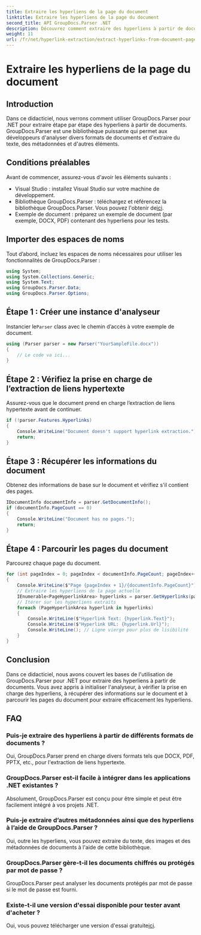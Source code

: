 ```yaml
---
title: Extraire les hyperliens de la page du document
linktitle: Extraire les hyperliens de la page du document
second_title: API GroupDocs.Parser .NET
description: Découvrez comment extraire des hyperliens à partir de documents à l’aide de GroupDocs.Parser pour .NET. Guide étape par étape pour l’extraction de liens hypertexte en C#.
weight: 11
url: /fr/net/hyperlink-extraction/extract-hyperlinks-from-document-page/
---
```


# Extraire les hyperliens de la page du document

## Introduction
Dans ce didacticiel, nous verrons comment utiliser GroupDocs.Parser pour .NET pour extraire étape par étape des hyperliens à partir de documents. GroupDocs.Parser est une bibliothèque puissante qui permet aux développeurs d'analyser divers formats de documents et d'extraire du texte, des métadonnées et d'autres éléments.
## Conditions préalables
Avant de commencer, assurez-vous d'avoir les éléments suivants :
- Visual Studio : installez Visual Studio sur votre machine de développement.
-  Bibliothèque GroupDocs.Parser : téléchargez et référencez la bibliothèque GroupDocs.Parser. Vous pouvez l'obtenir de[ici](https://releases.groupdocs.com/parser/net/).
- Exemple de document : préparez un exemple de document (par exemple, DOCX, PDF) contenant des hyperliens pour les tests.

## Importer des espaces de noms
Tout d’abord, incluez les espaces de noms nécessaires pour utiliser les fonctionnalités de GroupDocs.Parser :
```csharp
using System;
using System.Collections.Generic;
using System.Text;
using GroupDocs.Parser.Data;
using GroupDocs.Parser.Options;
```
## Étape 1 : Créer une instance d'analyseur
 Instancier le`Parser` class avec le chemin d’accès à votre exemple de document.
```csharp
using (Parser parser = new Parser("YourSampleFile.docx"))
{
    // Le code va ici...
}
```
## Étape 2 : Vérifiez la prise en charge de l’extraction de liens hypertexte
Assurez-vous que le document prend en charge l’extraction de liens hypertexte avant de continuer.
```csharp
if (!parser.Features.Hyperlinks)
{
    Console.WriteLine("Document doesn't support hyperlink extraction.");
    return;
}
```
## Étape 3 : Récupérer les informations du document
Obtenez des informations de base sur le document et vérifiez s'il contient des pages.
```csharp
IDocumentInfo documentInfo = parser.GetDocumentInfo();
if (documentInfo.PageCount == 0)
{
    Console.WriteLine("Document has no pages.");
    return;
}
```
## Étape 4 : Parcourir les pages du document
Parcourez chaque page du document.
```csharp
for (int pageIndex = 0; pageIndex < documentInfo.PageCount; pageIndex++)
{
    Console.WriteLine($"Page {pageIndex + 1}/{documentInfo.PageCount}");
    // Extraire les hyperliens de la page actuelle
    IEnumerable<PageHyperlinkArea> hyperlinks = parser.GetHyperlinks(pageIndex);
    // Itérer sur les hyperliens extraits
    foreach (PageHyperlinkArea hyperlink in hyperlinks)
    {
        Console.WriteLine($"Hyperlink Text: {hyperlink.Text}");
        Console.WriteLine($"Hyperlink URL: {hyperlink.Url}");
        Console.WriteLine(); // Ligne vierge pour plus de lisibilité
    }
}
```

## Conclusion
Dans ce didacticiel, nous avons couvert les bases de l'utilisation de GroupDocs.Parser pour .NET pour extraire des hyperliens à partir de documents. Vous avez appris à initialiser l'analyseur, à vérifier la prise en charge des hyperliens, à récupérer des informations sur le document et à parcourir les pages du document pour extraire efficacement les hyperliens.

## FAQ
### Puis-je extraire des hyperliens à partir de différents formats de documents ?
Oui, GroupDocs.Parser prend en charge divers formats tels que DOCX, PDF, PPTX, etc., pour l'extraction de liens hypertexte.
### GroupDocs.Parser est-il facile à intégrer dans les applications .NET existantes ?
Absolument, GroupDocs.Parser est conçu pour être simple et peut être facilement intégré à vos projets .NET.
### Puis-je extraire d’autres métadonnées ainsi que des hyperliens à l’aide de GroupDocs.Parser ?
Oui, outre les hyperliens, vous pouvez extraire du texte, des images et des métadonnées de documents à l'aide de cette bibliothèque.
### GroupDocs.Parser gère-t-il les documents chiffrés ou protégés par mot de passe ?
GroupDocs.Parser peut analyser les documents protégés par mot de passe si le mot de passe est fourni.
### Existe-t-il une version d'essai disponible pour tester avant d'acheter ?
 Oui, vous pouvez télécharger une version d'essai gratuite[ici](https://releases.groupdocs.com/).